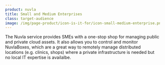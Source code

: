 ```yaml
---
product: nuvla
title: Small and Medium Enterprises
class: target-audience
image: /img/page-product/icon-is-it-for/icon-small-medium-enterprise.png
---
```

The Nuvla service provides SMEs with a one-stop shop for managing public and private cloud assets. It also allows you to control and monitor NuvlaBoxes, which are a great way to remotely manage distributed locations (e.g. clinics, shops) where a private infrastructure is needed but no local IT expertise is availalbe.
